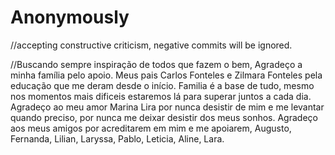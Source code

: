 # Anonymously

//accepting constructive criticism, negative commits will be ignored.


//Buscando sempre inspiração de todos que fazem o bem, Agradeço a minha família pelo apoio. Meus pais Carlos Fonteles e Zilmara Fonteles pela educação que me deram desde o início. Familia é a base de tudo, mesmo nos momentos mais dificeis estaremos lá para superar juntos a cada dia. Agradeço ao meu amor Marina Lira por nunca desistir de mim e me levantar quando preciso, por nunca me deixar desistir dos meus sonhos. Agradeço aos meus amigos por acreditarem em mim e me apoiarem, Augusto, Fernanda, Lilian, Laryssa, Pablo, Leticia, Aline, Lara.
